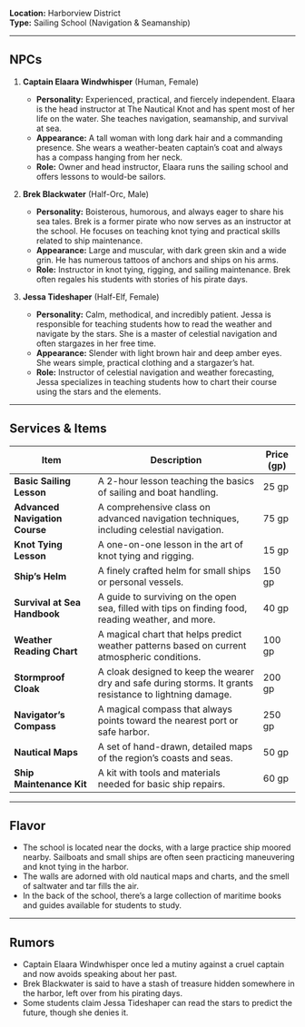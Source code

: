 **Location:** Harborview District  
**Type:** Sailing School (Navigation & Seamanship)

---

## NPCs

1. **Captain Elaara Windwhisper** (Human, Female)
    
    - **Personality:** Experienced, practical, and fiercely independent. Elaara is the head instructor at The Nautical Knot and has spent most of her life on the water. She teaches navigation, seamanship, and survival at sea.
    - **Appearance:** A tall woman with long dark hair and a commanding presence. She wears a weather-beaten captain’s coat and always has a compass hanging from her neck.
    - **Role:** Owner and head instructor, Elaara runs the sailing school and offers lessons to would-be sailors.
2. **Brek Blackwater** (Half-Orc, Male)
    
    - **Personality:** Boisterous, humorous, and always eager to share his sea tales. Brek is a former pirate who now serves as an instructor at the school. He focuses on teaching knot tying and practical skills related to ship maintenance.
    - **Appearance:** Large and muscular, with dark green skin and a wide grin. He has numerous tattoos of anchors and ships on his arms.
    - **Role:** Instructor in knot tying, rigging, and sailing maintenance. Brek often regales his students with stories of his pirate days.
3. **Jessa Tideshaper** (Half-Elf, Female)
    
    - **Personality:** Calm, methodical, and incredibly patient. Jessa is responsible for teaching students how to read the weather and navigate by the stars. She is a master of celestial navigation and often stargazes in her free time.
    - **Appearance:** Slender with light brown hair and deep amber eyes. She wears simple, practical clothing and a stargazer’s hat.
    - **Role:** Instructor of celestial navigation and weather forecasting, Jessa specializes in teaching students how to chart their course using the stars and the elements.

---

## Services & Items

|Item|Description|Price (gp)|
|---|---|---|
|**Basic Sailing Lesson**|A 2-hour lesson teaching the basics of sailing and boat handling.|25 gp|
|**Advanced Navigation Course**|A comprehensive class on advanced navigation techniques, including celestial navigation.|75 gp|
|**Knot Tying Lesson**|A one-on-one lesson in the art of knot tying and rigging.|15 gp|
|**Ship’s Helm**|A finely crafted helm for small ships or personal vessels.|150 gp|
|**Survival at Sea Handbook**|A guide to surviving on the open sea, filled with tips on finding food, reading weather, and more.|40 gp|
|**Weather Reading Chart**|A magical chart that helps predict weather patterns based on current atmospheric conditions.|100 gp|
|**Stormproof Cloak**|A cloak designed to keep the wearer dry and safe during storms. It grants resistance to lightning damage.|200 gp|
|**Navigator’s Compass**|A magical compass that always points toward the nearest port or safe harbor.|250 gp|
|**Nautical Maps**|A set of hand-drawn, detailed maps of the region’s coasts and seas.|50 gp|
|**Ship Maintenance Kit**|A kit with tools and materials needed for basic ship repairs.|60 gp|

---

## Flavor

- The school is located near the docks, with a large practice ship moored nearby. Sailboats and small ships are often seen practicing maneuvering and knot tying in the harbor.
- The walls are adorned with old nautical maps and charts, and the smell of saltwater and tar fills the air.
- In the back of the school, there’s a large collection of maritime books and guides available for students to study.

---

## Rumors

- Captain Elaara Windwhisper once led a mutiny against a cruel captain and now avoids speaking about her past.
- Brek Blackwater is said to have a stash of treasure hidden somewhere in the harbor, left over from his pirating days.
- Some students claim Jessa Tideshaper can read the stars to predict the future, though she denies it.